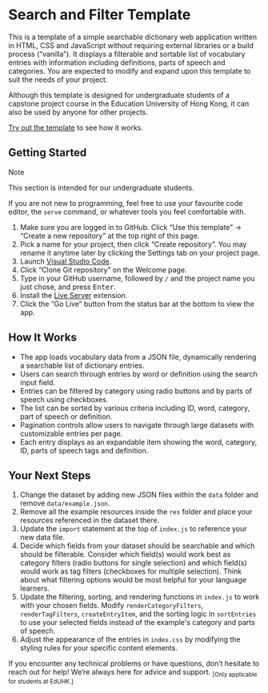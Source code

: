 # Search and Filter Template

This is a template of a simple searchable dictionary web application written in HTML, CSS and JavaScript without requiring external libraries or a build process (“vanilla”). It displays a filterable and sortable list of vocabulary entries with information including definitions, parts of speech and categories. You are expected to modify and expand upon this template to suit the needs of your project.

Although this template is designed for undergraduate students of a capstone project course in the Education University of Hong Kong, it can also be used by anyone for other projects.

[Try out the template](https://pedagogist.github.io/search-and-filter-template/) to see how it works.

## Getting Started

> [!NOTE]
> This section is intended for our undergraduate students.
> 
> If you are not new to programming, feel free to use your favourite code editor, the `serve` command, or whatever tools you feel comfortable with.

1. Make sure you are logged in to GitHub. Click “Use this template” → “Create a new repository” at the top right of this page.
2. Pick a name for your project, then click “Create repository”. You may rename it anytime later by clicking the Settings tab on your project page.
3. Launch [Visual Studio Code](https://code.visualstudio.com).
4. Click “Clone Git repository” on the Welcome page.
5. Type in your GitHub username, followed by `/` and the project name you just chose, and press <kbd>Enter</kbd>.
6. Install the [Live Server](https://marketplace.visualstudio.com/items?itemName=ritwickdey.LiveServer) extension.
7. Click the “Go Live” button from the status bar at the bottom to view the app.

## How It Works

- The app loads vocabulary data from a JSON file, dynamically rendering a searchable list of dictionary entries.
- Users can search through entries by word or definition using the search input field.
- Entries can be filtered by category using radio buttons and by parts of speech using checkboxes.
- The list can be sorted by various criteria including ID, word, category, part of speech or definition.
- Pagination controls allow users to navigate through large datasets with customizable entries per page.
- Each entry displays as an expandable item showing the word, category, ID, parts of speech tags and definition.

## Your Next Steps

1. Change the dataset by adding new JSON files within the `data` folder and remove `data/example.json`.
2. Remove all the example resources inside the `res` folder and place your resources referenced in the dataset there.
3. Update the `import` statement at the top of `index.js` to reference your new data file.
4. Decide which fields from your dataset should be searchable and which should be filterable. Consider which field(s) would work best as category filters (radio buttons for single selection) and which field(s) would work as tag filters (checkboxes for multiple selection). Think about what filtering options would be most helpful for your language learners.
5. Update the filtering, sorting, and rendering functions in `index.js` to work with your chosen fields. Modify `renderCategoryFilters`, `renderTagFilters`, `createEntryItem`, and the sorting logic in `sortEntries` to use your selected fields instead of the example's category and parts of speech.
6. Adjust the appearance of the entries in `index.css` by modifying the styling rules for your specific content elements.

If you encounter any technical problems or have questions, don’t hesitate to reach out for help! We’re always here for advice and support. <sub>[Only applicable for students at EdUHK.]</sub>
